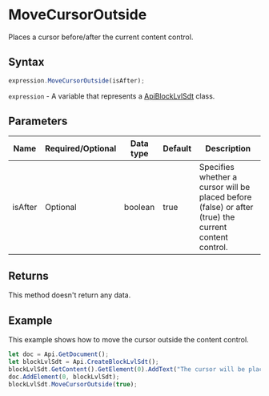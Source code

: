 # MoveCursorOutside

Places a cursor before/after the current content control.

## Syntax

```javascript
expression.MoveCursorOutside(isAfter);
```

`expression` - A variable that represents a [ApiBlockLvlSdt](../ApiBlockLvlSdt.md) class.

## Parameters

| **Name** | **Required/Optional** | **Data type** | **Default** | **Description** |
| ------------- | ------------- | ------------- | ------------- | ------------- |
| isAfter | Optional | boolean | true | Specifies whether a cursor will be placed before (false) or after (true) the current content control. |

## Returns

This method doesn't return any data.

## Example

This example shows how to move the cursor outside the content control.

```javascript editor-docx
let doc = Api.GetDocument();
let blockLvlSdt = Api.CreateBlockLvlSdt();
blockLvlSdt.GetContent().GetElement(0).AddText("The cursor will be placed after the current content control.");
doc.AddElement(0, blockLvlSdt);
blockLvlSdt.MoveCursorOutside(true);
```
